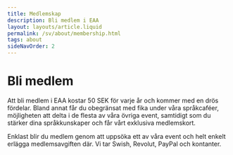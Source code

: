 ```yaml
---
title: Medlemskap
description: Bli medlem i EAA
layout: layouts/article.liquid
permalink: /sv/about/membership.html
tags: about
sideNavOrder: 2
---
```


# Bli medlem

Att bli medlem i EAA kostar 50 SEK för varje år och kommer med en drös fördelar. Bland annat får du obegränsat med fika under våra språkcaféer, möjligheten att delta i de flesta av våra övriga event, samtidigt som du stärker dina språkkunskaper och får vårt exklusiva medlemskort. 

Enklast blir du medlem genom att uppsöka ett av våra event och helt enkelt erlägga medlemsavgiften där. Vi tar Swish, Revolut, PayPal och kontanter.  
